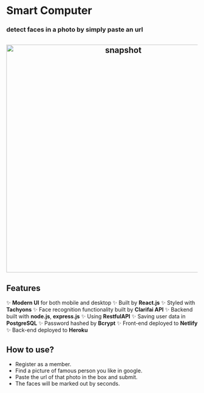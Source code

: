 # Smart Computer
### detect faces in a photo by simply paste an url

<h2 align="center">
  <img src="" alt="snapshot" width="600px" />
  <br>
</h2>

## Features

✨ **Modern UI** for both mobile and desktop
✨ Built by **React.js**
✨ Styled with **Tachyons**
✨ Face recognition functionality built by **Clarifai API**
✨ Backend built with **node.js**, **express.js**
✨ Using **RestfulAPI**
✨ Saving user data in **PostgreSQL**
✨ Password hashed by **Bcrypt**
✨ Front-end deployed to **Netlify**
✨ Back-end deployed to **Heroku**


## How to use?

- Register as a member.
- Find a picture of famous person you like in google.
- Paste the url of that photo in the box and submit.
- The faces will be marked out by seconds.

